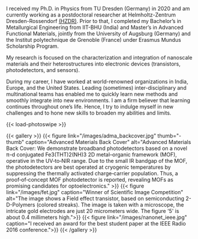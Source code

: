 I received my Ph.D. in Physics from TU Dresden (Germany) in 2020 and am currently working as a postdoctoral researcher at Helmholtz-Zentrum Dresden-Rossendorf <a href="https://www.hzdr.de/db/!ContMan.Visi.Card?pNid=2760&pUser=113526)" target="_blank">(HZDR)</a>. Prior to that, I completed my Bachelor’s in Metallurgical Engineering from IIT-BHU (India) and Master’s in Advanced Functional Materials, jointly from the University of Augsburg (Germany) and the Institut polytechnique de Grenoble (France) under Erasmus Mundus Scholarship Program.

My research is focused on the characterization and integration of nanoscale materials and their heterostructures into electronic devices (transistors, photodetectors, and sensors). 

During my career, I have worked at world-renowned organizations in India, Europe, and the United States. Leading (sometimes) inter-disciplinary and multinational teams has enabled me to quickly learn new methods and smoothly integrate into new environments. I am a firm believer that learning continues throughout one’s life. Hence, I try to indulge myself in new challenges and to hone new skills to broaden my abilities and limits.



{{< load-photoswipe >}}

{{< gallery >}}
  {{< figure link="/images/adma_backcover.jpg" thumb="-thumb" caption="Advanced Materials Back Cover" alt="Advanced Materials Back Cover: We demonstrate broadband photodetectors based on a novel π–d conjugated Fe3(THT)2(NH)3 2D metal–organic framework (MOF), operative in the UV‐to‐NIR range. Due to the small IR bandgap of the MOF, the photodetectors are best operated at cryogenic temperatures by suppressing the thermally activated charge‐carrier population. Thus, a proof‐of‐concept MOF photodetector is reported, revealing MOFs as promising candidates for optoelectronics." >}}
  {{< figure link="/images/fet.jpg" caption="Winner of Scientific Image Competition"  alt="The image shows a Field effect transistor, based on semiconducting 2-D-Polymers (colored streaks). The image is taken with a microscope, the intricate gold electrodes are just 20 micrometers wide. The figure '5' is about 0.4 millimeters high.">}}
  {{< figure link="/images/nanonet_ieee.jpg"  caption="I received an award for the best student paper at the IEEE Radio 2016 conference.">}}
{{< /gallery >}}
